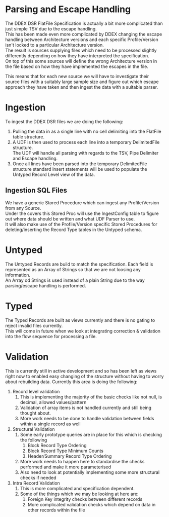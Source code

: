 # Parsing and Escape Handling
The DDEX DSR FlatFile Specification is actually a bit more complicated than just simple
TSV due to the escape handling.  
This has been made even more complicated by DDEX changing
the escape handling between Architecture versions and each specific Profile/Version isn't
locked to a particular Architecture version.  
The result is sources supplying files which need to be processed 
slightly differently depending on how they have interpreted the specification.  
On top of this some sources will define the wrong Architecture version in the file based
on how they have implemented the escapes in the file.

This means that for each new source we will have to investigate their source files with a 
suitably large sample size and figure out which escape approach they have taken and then
ingest the data with a suitable parser.

# Ingestion

To ingest the DDEX DSR files we are doing the following: 
1) Pulling the data in as a single line with no cell delimiting 
into the FlatFile table structure.
2) A UDF is then used to process each line into a temporary DelimitedFile structure.  
The UDF will handle all parsing with regards to the TSV, Pipe Delimiter and Escape handling.
3) Once all lines have been parsed into the temporary DelimitedFile structure standard insert 
statements will be used to populate the Untyped Record Level view of the data.

## Ingestion SQL Files

We have a generic Stored Procedure which can ingest any Profile/Version from any Source.  
Under the covers this Stored Proc will use the IngestConfig table to figure out where data should be written and what UDF Parser to use.  
It will also make use of the Profile/Version specific Stored Procedures for deleting/inserting the Record Type tables in the Untyped schema.

# Untyped

The Untyped Records are build to match the specification. Each field is represented 
as an Array of Strings so that we are not loosing any information.  
An Array od Strings is used instead of a plain String due to the way parsing/escape handling is performed.

# Typed

The Typed Records are built as views currently and there is no gating to reject invalid files
currently.  
This will come in future when we look at integrating correction & validation into the
flow sequence for processing a file.

# Validation

This is currently still in active development and so has been left as views right now to
enabled easy changing of the structure without having to worry about rebuilding data.
Currently this area is doing the following:

1. Record level validation
   1. This is implementing the majority of the basic checks like not null, is decimal, allowed values/pattern
   2. Validation of array items is not handled currently and still being thought about.
   3. More work needs to be done to handle validation between fields within a single record as well
2. Structural Validation
   1. Some early prototype queries are in place for this which is checking the following
      1. Block Record Type Ordering
      2. Block Record Type Minimum Counts
      3. Header/Summary Record Type Ordering
   2. More work needs to happen here to standardise the checks performed and make it more parameterised
   3. Also need to look at potentially implementing some more structural checks if needed
3. Intra Record Validation
   1. This is more complicated and specification dependent. 
   2. Some of the things which we may be looking at here are:
      1. Foreign Key integrity checks between different records
      2. More complicated validation checks which depend on data in other records within the file